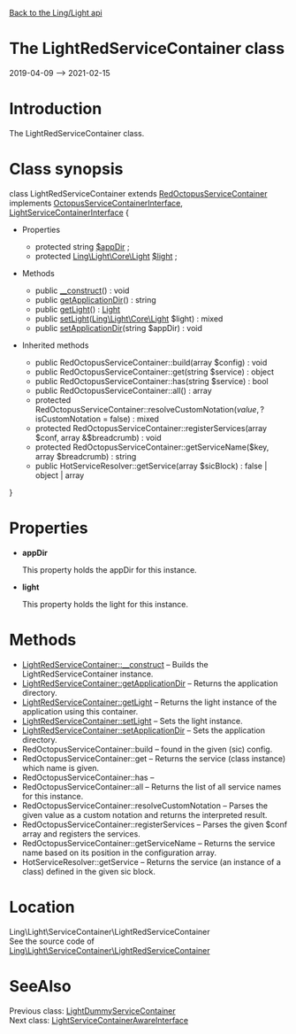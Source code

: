 [Back to the Ling/Light api](https://github.com/lingtalfi/Light/blob/master/doc/api/Ling/Light.md)



The LightRedServiceContainer class
================
2019-04-09 --> 2021-02-15






Introduction
============

The LightRedServiceContainer class.



Class synopsis
==============


class <span class="pl-k">LightRedServiceContainer</span> extends [RedOctopusServiceContainer](https://github.com/lingtalfi/Octopus/blob/master/ServiceContainer/RedOctopusServiceContainer.php) implements [OctopusServiceContainerInterface](https://github.com/lingtalfi/Octopus/blob/master/ServiceContainer/OctopusServiceContainerInterface.php), [LightServiceContainerInterface](https://github.com/lingtalfi/Light/blob/master/doc/api/Ling/Light/ServiceContainer/LightServiceContainerInterface.md) {

- Properties
    - protected string [$appDir](#property-appDir) ;
    - protected [Ling\Light\Core\Light](https://github.com/lingtalfi/Light/blob/master/doc/api/Ling/Light/Core/Light.md) [$light](#property-light) ;

- Methods
    - public [__construct](https://github.com/lingtalfi/Light/blob/master/doc/api/Ling/Light/ServiceContainer/LightRedServiceContainer/__construct.md)() : void
    - public [getApplicationDir](https://github.com/lingtalfi/Light/blob/master/doc/api/Ling/Light/ServiceContainer/LightRedServiceContainer/getApplicationDir.md)() : string
    - public [getLight](https://github.com/lingtalfi/Light/blob/master/doc/api/Ling/Light/ServiceContainer/LightRedServiceContainer/getLight.md)() : [Light](https://github.com/lingtalfi/Light/blob/master/doc/api/Ling/Light/Core/Light.md)
    - public [setLight](https://github.com/lingtalfi/Light/blob/master/doc/api/Ling/Light/ServiceContainer/LightRedServiceContainer/setLight.md)([Ling\Light\Core\Light](https://github.com/lingtalfi/Light/blob/master/doc/api/Ling/Light/Core/Light.md) $light) : mixed
    - public [setApplicationDir](https://github.com/lingtalfi/Light/blob/master/doc/api/Ling/Light/ServiceContainer/LightRedServiceContainer/setApplicationDir.md)(string $appDir) : void

- Inherited methods
    - public RedOctopusServiceContainer::build(array $config) : void
    - public RedOctopusServiceContainer::get(string $service) : object
    - public RedOctopusServiceContainer::has(string $service) : bool
    - public RedOctopusServiceContainer::all() : array
    - protected RedOctopusServiceContainer::resolveCustomNotation($value, ?$isCustomNotation = false) : mixed
    - protected RedOctopusServiceContainer::registerServices(array $conf, array &$breadcrumb) : void
    - protected RedOctopusServiceContainer::getServiceName($key, array $breadcrumb) : string
    - public HotServiceResolver::getService(array $sicBlock) : false | object | array

}




Properties
=============

- <span id="property-appDir"><b>appDir</b></span>

    This property holds the appDir for this instance.
    
    

- <span id="property-light"><b>light</b></span>

    This property holds the light for this instance.
    
    



Methods
==============

- [LightRedServiceContainer::__construct](https://github.com/lingtalfi/Light/blob/master/doc/api/Ling/Light/ServiceContainer/LightRedServiceContainer/__construct.md) &ndash; Builds the LightRedServiceContainer instance.
- [LightRedServiceContainer::getApplicationDir](https://github.com/lingtalfi/Light/blob/master/doc/api/Ling/Light/ServiceContainer/LightRedServiceContainer/getApplicationDir.md) &ndash; Returns the application directory.
- [LightRedServiceContainer::getLight](https://github.com/lingtalfi/Light/blob/master/doc/api/Ling/Light/ServiceContainer/LightRedServiceContainer/getLight.md) &ndash; Returns the light instance of the application using this container.
- [LightRedServiceContainer::setLight](https://github.com/lingtalfi/Light/blob/master/doc/api/Ling/Light/ServiceContainer/LightRedServiceContainer/setLight.md) &ndash; Sets the light instance.
- [LightRedServiceContainer::setApplicationDir](https://github.com/lingtalfi/Light/blob/master/doc/api/Ling/Light/ServiceContainer/LightRedServiceContainer/setApplicationDir.md) &ndash; Sets the application directory.
- RedOctopusServiceContainer::build &ndash; found in the given (sic) config.
- RedOctopusServiceContainer::get &ndash; Returns the service (class instance) which name is given.
- RedOctopusServiceContainer::has &ndash; 
- RedOctopusServiceContainer::all &ndash; Returns the list of all service names for this instance.
- RedOctopusServiceContainer::resolveCustomNotation &ndash; Parses the given value as a custom notation and returns the interpreted result.
- RedOctopusServiceContainer::registerServices &ndash; Parses the given $conf array and registers the services.
- RedOctopusServiceContainer::getServiceName &ndash; Returns the service name based on its position in the configuration array.
- HotServiceResolver::getService &ndash; Returns the service (an instance of a class) defined in the given sic block.





Location
=============
Ling\Light\ServiceContainer\LightRedServiceContainer<br>
See the source code of [Ling\Light\ServiceContainer\LightRedServiceContainer](https://github.com/lingtalfi/Light/blob/master/ServiceContainer/LightRedServiceContainer.php)



SeeAlso
==============
Previous class: [LightDummyServiceContainer](https://github.com/lingtalfi/Light/blob/master/doc/api/Ling/Light/ServiceContainer/LightDummyServiceContainer.md)<br>Next class: [LightServiceContainerAwareInterface](https://github.com/lingtalfi/Light/blob/master/doc/api/Ling/Light/ServiceContainer/LightServiceContainerAwareInterface.md)<br>
